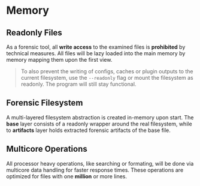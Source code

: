# Memory

## Readonly Files
As a forensic tool, all **write access** to the examined files is **prohibited** by technical measures. All files will be lazy loaded into the main memory by memory mapping them upon the first view.

> To also prevent the writing of configs, caches or plugin outputs to the current filesystem, use the `--readonly` flag or mount the filesystem as readonly. The program will still stay functional.

## Forensic Filesystem
A multi-layered filesystem abstraction is created in-memory upon start. The **base** layer consists of a readonly wrapper around the real filesystem, while to **artifacts** layer holds extracted forensic artifacts of the base file.

## Multicore Operations
All processor heavy operations, like searching or formating, will be done via multicore data handling for faster response times. These operations are optimized for files with one **million** or more lines. 
